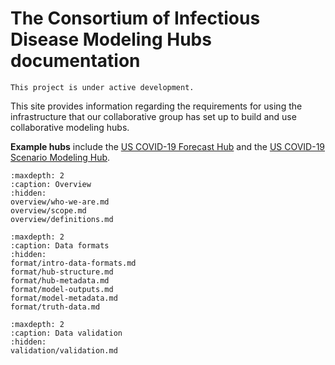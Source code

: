 # The Consortium of Infectious Disease Modeling Hubs documentation

```{caution}
This project is under active development.
```


This site provides information regarding the requirements for using 
the infrastructure that our collaborative group has set up to build
and use collaborative modeling hubs.

**Example hubs** include the [US COVID-19 Forecast Hub](https://covid19forecasthub.org/) 
and the [US COVID-19 Scenario Modeling Hub](https://covid19scenariomodelinghub.org/).


```{toctree}
:maxdepth: 2
:caption: Overview
:hidden:
overview/who-we-are.md
overview/scope.md
overview/definitions.md
```

```{toctree}
:maxdepth: 2
:caption: Data formats
:hidden:
format/intro-data-formats.md
format/hub-structure.md
format/hub-metadata.md
format/model-outputs.md
format/model-metadata.md
format/truth-data.md
```

```{toctree}
:maxdepth: 2
:caption: Data validation
:hidden:
validation/validation.md
```
